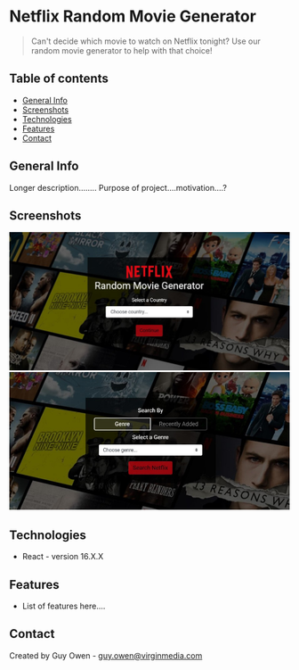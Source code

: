 # Netflix Random Movie Generator
> Can't decide which movie to watch on Netflix tonight? Use our random movie generator to help with that choice!

## Table of contents
* [General Info](#general-info)
* [Screenshots](#screenshots)
* [Technologies](#technologies)
* [Features](#features)
* [Contact](#contact)

## General Info
Longer description........
Purpose of project....motivation....?

## Screenshots
![Home page](./src/images/NRMG_country.jpg)
![Search page](./src/images/NRMG_search.jpg)

## Technologies
* React - version 16.X.X

## Features
* List of features here....

## Contact
Created by Guy Owen - guy.owen@virginmedia.com